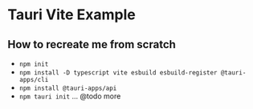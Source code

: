 # Tauri Vite Example

## How to recreate me from scratch

- `npm init`
- `npm install -D typescript vite esbuild esbuild-register @tauri-apps/cli`
- `npm install @tauri-apps/api`
- `npm tauri init`
... @todo more
